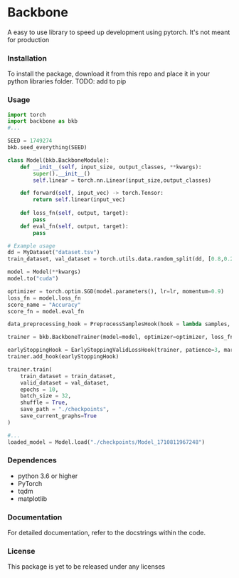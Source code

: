 # Backbone

A easy to use library to speed up development using pytorch. It's not meant for production

### Installation

To install the package, download it from this repo and place it in your python libraries folder.
TODO: add to pip

### Usage
```python
import torch
import backbone as bkb
#...

SEED = 1749274
bkb.seed_everything(SEED)

class Model(bkb.BackboneModule):
    def __init__(self, input_size, output_classes, **kwargs):
        super().__init__()
        self.linear = torch.nn.Linear(input_size,output_classes)

    def forward(self, input_vec) -> torch.Tensor:
        return self.linear(input_vec)
    
    def loss_fn(self, output, target):
        pass
    def eval_fn(self, output, target):
        pass

# Example usage
dd = MyDataset("dataset.tsv")
train_dataset, val_dataset = torch.utils.data.random_split(dd, [0.8,0.2])

model = Model(**kwargs)
model.to("cuda")

optimizer = torch.optim.SGD(model.parameters(), lr=lr, momentum=0.9)
loss_fn = model.loss_fn
score_name = "Accuracy"
score_fn = model.eval_fn

data_preprocessing_hook = PreprocessSamplesHook(hook = lambda samples, targets, stage: (samples*2, targets))

trainer = bkb.BackboneTrainer(model=model, optimizer=optimizer, loss_fn=loss_fn, evaluation_fn=score_fn, score_name=score_name, hooks=[data_preprocessing_hook])

earlyStoppingHook = EarlyStoppingValidLossHook(trainer, patience=3, margin=0.001)
trainer.add_hook(earlyStoppingHook)

trainer.train(
    train_dataset = train_dataset,
    valid_dataset = val_dataset,
    epochs = 10, 
    batch_size = 32,
    shuffle = True,
    save_path = "./checkpoints",
    save_current_graphs=True
)

#...
loaded_model = Model.load("./checkpoints/Model_1710811967248")
```

### Dependences
- python 3.6 or higher
- PyTorch
- tqdm
- matplotlib

### Documentation
For detailed documentation, refer to the docstrings within the code.

### License
This package is yet to be released under any licenses